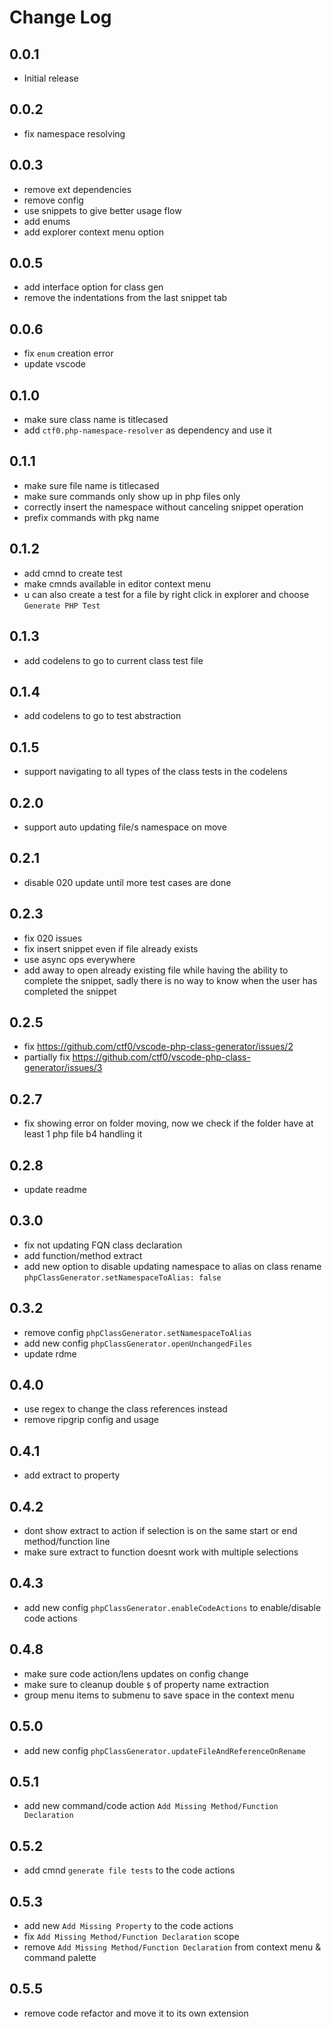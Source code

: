 # Change Log

## 0.0.1

- Initial release

## 0.0.2

- fix namespace resolving

## 0.0.3

- remove ext dependencies
- remove config
- use snippets to give better usage flow
- add enums
- add explorer context menu option

## 0.0.5

- add interface option for class gen
- remove the indentations from the last snippet tab

## 0.0.6

- fix `enum` creation error
- update vscode

## 0.1.0

- make sure class name is titlecased
- add `ctf0.php-namespace-resolver` as dependency and use it

## 0.1.1

- make sure file name is titlecased
- make sure commands only show up in php files only
- correctly insert the namespace without canceling snippet operation
- prefix commands with pkg name

## 0.1.2

- add cmnd to create test
- make cmnds available in editor context menu
- u can also create a test for a file by right click in explorer and choose `Generate PHP Test`

## 0.1.3

- add codelens to go to current class test file

## 0.1.4

- add codelens to go to test abstraction

## 0.1.5

- support navigating to all types of the class tests in the codelens

## 0.2.0

- support auto updating file/s namespace on move

## 0.2.1

- disable 020 update until more test cases are done

## 0.2.3

- fix 020 issues
- fix insert snippet even if file already exists
- use async ops everywhere
- add away to open already existing file while having the ability to complete the snippet,
  sadly there is no way to know when the user has completed the snippet

## 0.2.5

- fix https://github.com/ctf0/vscode-php-class-generator/issues/2
- partially fix https://github.com/ctf0/vscode-php-class-generator/issues/3

## 0.2.7

- fix showing error on folder moving, now we check if the folder have at least 1 php file b4 handling it

## 0.2.8

- update readme

## 0.3.0

- fix not updating FQN class declaration
- add function/method extract
- add new option to disable updating namespace to alias on class rename `phpClassGenerator.setNamespaceToAlias: false`

## 0.3.2

- remove config `phpClassGenerator.setNamespaceToAlias`
- add new config `phpClassGenerator.openUnchangedFiles`
- update rdme

## 0.4.0

- use regex to change the class references instead
- remove ripgrip config and usage

## 0.4.1

- add extract to property

## 0.4.2

- dont show extract to action if selection is on the same start or end method/function line
- make sure extract to function doesnt work with multiple selections

## 0.4.3

- add new config `phpClassGenerator.enableCodeActions` to enable/disable code actions

## 0.4.8

- make sure code action/lens updates on config change
- make sure to cleanup double `$` of property name extraction
- group menu items to submenu to save space in the context menu

## 0.5.0

- add new config `phpClassGenerator.updateFileAndReferenceOnRename`

## 0.5.1

- add new command/code action `Add Missing Method/Function Declaration`

## 0.5.2

- add cmnd `generate file tests` to the code actions

## 0.5.3

- add new `Add Missing Property` to the code actions
- fix `Add Missing Method/Function Declaration` scope
- remove `Add Missing Method/Function Declaration` from context menu & command palette

## 0.5.5

- remove code refactor and move it to its own extension
